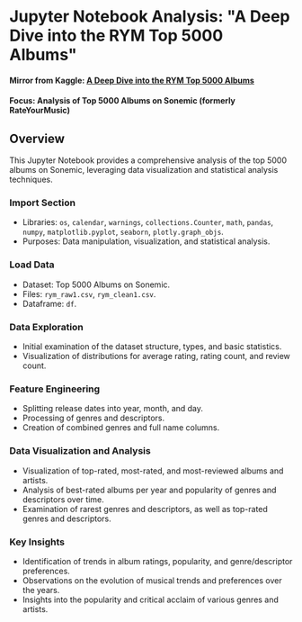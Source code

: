 # Jupyter Notebook Analysis: "A Deep Dive into the RYM Top 5000 Albums"
#### Mirror from Kaggle: [A Deep Dive into the RYM Top 5000 Albums](https://www.kaggle.com/code/jbfriedli/a-deep-dive-into-the-rym-top-5000-albums)
#### Focus: Analysis of Top 5000 Albums on Sonemic (formerly RateYourMusic)

## Overview

This Jupyter Notebook provides a comprehensive analysis of the top 5000 albums on Sonemic, leveraging data visualization and statistical analysis techniques. 

### Import Section
- Libraries: `os`, `calendar`, `warnings`, `collections.Counter`, `math`, `pandas`, `numpy`, `matplotlib.pyplot`, `seaborn`, `plotly.graph_objs`.
- Purposes: Data manipulation, visualization, and statistical analysis.

### Load Data
- Dataset: Top 5000 Albums on Sonemic.
- Files: `rym_raw1.csv`, `rym_clean1.csv`.
- Dataframe: `df`.

### Data Exploration
- Initial examination of the dataset structure, types, and basic statistics.
- Visualization of distributions for average rating, rating count, and review count.

### Feature Engineering
- Splitting release dates into year, month, and day.
- Processing of genres and descriptors.
- Creation of combined genres and full name columns.

### Data Visualization and Analysis
- Visualization of top-rated, most-rated, and most-reviewed albums and artists.
- Analysis of best-rated albums per year and popularity of genres and descriptors over time.
- Examination of rarest genres and descriptors, as well as top-rated genres and descriptors.

### Key Insights
- Identification of trends in album ratings, popularity, and genre/descriptor preferences.
- Observations on the evolution of musical trends and preferences over the years.
- Insights into the popularity and critical acclaim of various genres and artists.
